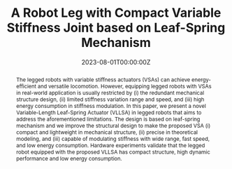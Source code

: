 ---
title: "A Robot Leg with Compact Variable Stiffness Joint based on Leaf-Spring Mechanism"
authors:
- Lei Yu
- admin
- Siying Qin
- Yuqing Chen
date: "2023-08-01T00:00:00Z"
doi: ""

# Schedule page publish date (NOT publication's date).
publishDate: "2022-09-01T00:00:00Z"

# Publication type.
# Legend: 0 = Uncategorized; 1 = Conference paper; 2 = Journal article;
# 3 = Preprint / Working Paper; 4 = Report; 5 = Book; 6 = Book section;
# 7 = Thesis; 8 = Patent
publication_types: ["3"]

# Publication name and optional abbreviated publication name.
publication: "*arXiv preprint*"
publication_short: ""

abstract: The legged robots with variable stiffness actuators (VSAs) can achieve energy-efficient and versatile locomotion. However, equipping legged robots with VSAs in real-world application is usually restricted by (i) the redundant mechanical structure design, (ii) limited stiffness variation range and speed, and (iii) high energy consumption in stiffness modulation. In this paper, we present a novel Variable-Length Leaf-Spring Actuator (VLLSA) in legged robots that aims to address the aforementioned limitations. The design is based on leaf-spring mechanism and we improve the structural design to make the proposed VSA (i) compact and lightweight in mechanical structure, (ii) precise in theoretical modeling, and (iii) capable of modulating stiffness with wide range, fast speed, and low energy consumption. Hardware experiments validate that the legged robot equipped with the proposed VLLSA has compact structure, high dynamic performance and low energy consumption.
# Summary. An optional shortened abstract.
summary: Lorem ipsum dolor sit amet, consectetur adipiscing elit. Duis posuere tellus ac convallis placerat. Proin tincidunt magna sed ex sollicitudin condimentum.

featured: false

# links:
# - name: ""
#   url: ""
url_pdf: http://arxiv.org/pdf/1512.04133v1

# Featured image
# To use, add an image named `featured.jpg/png` to your page's folder. 

# Associated Projects (optional).
#   Associate this publication with one or more of your projects.
#   Simply enter your project's folder or file name without extension.
#   E.g. `internal-project` references `content/project/internal-project/index.md`.
#   Otherwise, set `projects: []`.
projects: 
- leaf_spring

# Slides (optional).
#   Associate this publication with Markdown slides.
#   Simply enter your slide deck's filename without extension.
#   E.g. `slides: "example"` references `content/slides/example/index.md`.
#   Otherwise, set `slides: ""`.
# slides: example
---